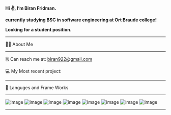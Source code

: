 **Hi ✌, I’m Biran Fridman.**

**currently studying BSC in software engineering at Ort Braude college!**

**Looking for a student position.**

___________________________

👨‍🎓 About Me

___________________________

🗒 Can reach me at: biran922@gmail.com

💻 My Most recent project:
___________________________


🤖 Languges and Frame Works

___________________________

![image](https://user-images.githubusercontent.com/88783149/159474455-309c43a7-a5e2-4bb2-837a-65d784fff3bc.png)
![image](https://user-images.githubusercontent.com/88783149/159474490-00f19840-6b61-4bdc-83d0-0390222df96d.png)
![image](https://user-images.githubusercontent.com/88783149/159474507-5ffe7cad-67b9-485d-abf4-4181f58c0299.png)
![image](https://user-images.githubusercontent.com/88783149/159474559-c71e74e9-15c6-41bd-9eb3-2217b5e3da68.png)
![image](https://user-images.githubusercontent.com/88783149/159474578-aa3bf852-c5dc-4ca8-8b6f-3105cb9d9785.png)
![image](https://user-images.githubusercontent.com/88783149/159474631-95a5c47b-21f9-474a-b885-c7b9fcbcd0d7.png)
![image](https://user-images.githubusercontent.com/88783149/159474652-0902bf9e-36c8-4f15-8b74-afb42a28a189.png)
![image](https://user-images.githubusercontent.com/88783149/159474670-c8627cea-1dc1-4f76-9cf0-85963099564a.png)

___________________________

